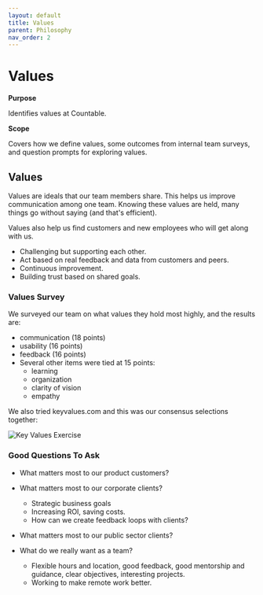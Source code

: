 ```yaml
---
layout: default
title: Values
parent: Philosophy
nav_order: 2
---
```


# Values

**Purpose**

Identifies values at Countable.

**Scope**

Covers how we define values, some outcomes from internal team surveys, and question prompts for exploring values.

## Values

Values are ideals that our team members share. This helps us improve communication among one team. Knowing these values are held, many things go without saying (and that's efficient). 

Values also help us find customers and new employees who will get along with us.

  - Challenging but supporting each other.
  - Act based on real feedback and data from customers and peers.
  - Continuous improvement.
  - Building trust based on shared goals.

### Values Survey

We surveyed our team on what values they hold most highly, and the results are:

  - communication (18 points)
  - usability (16 points)
  - feedback (16 points)
  - Several other items were tied at 15 points:
    - learning
    - organization
    - clarity of vision
    - empathy

We also tried keyvalues.com and this was our consensus selections together:

![Key Values Exercise](https://github.com/countable-web/ops/blob/master/assets/images/keyvalues-org.png)

### Good Questions To Ask

* What matters most to our product customers?

* What matters most to our corporate clients?

  - Strategic business goals
  - Increasing ROI, saving costs.
  - How can we create feedback loops with clients?

* What matters most to our public sector clients?

* What do we really want as a team?

  - Flexible hours and location, good feedback, good mentorship and guidance, clear objectives, interesting projects.
  - Working to make remote work better.

